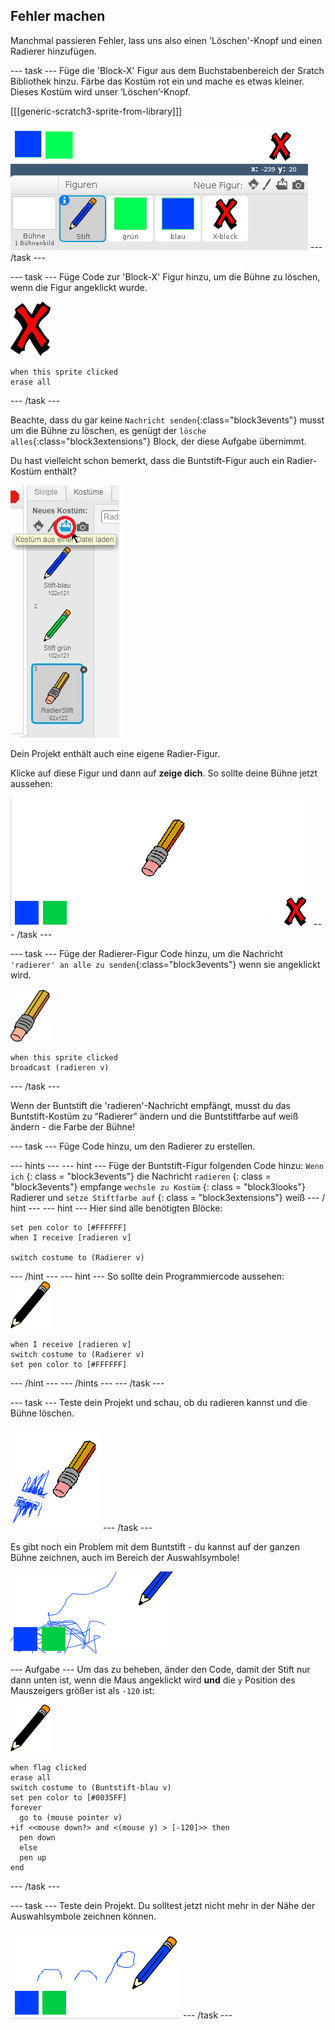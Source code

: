 ## Fehler machen

Manchmal passieren Fehler, lass uns also einen 'Löschen'-Knopf und einen Radierer hinzufügen.

\--- task \--- Füge die 'Block-X' Figur aus dem Buchstabenbereich der Sratch Bibliothek hinzu. Färbe das Kostüm rot ein und mache es etwas kleiner. Dieses Kostüm wird unser ‘Löschen’-Knopf.

[[[generic-scratch3-sprite-from-library]]]

![Screenshot](images/paint-x.png) \--- /task \---

\--- task \--- Füge Code zur 'Block-X' Figur hinzu, um die Bühne zu löschen, wenn die Figur angeklickt wurde.

![Kreuz](images/cross.png)

```blocks3
when this sprite clicked
erase all
```

\--- /task \---

Beachte, dass du gar keine `Nachricht senden`{:class="block3events"} musst um die Bühne zu löschen, es genügt der `lösche alles`{:class="block3extensions"} Block, der diese Aufgabe übernimmt.

Du hast vielleicht schon bemerkt, dass die Buntstift-Figur auch ein Radier-Kostüm enthält?

![Screenshot](images/paint-eraser-costume.png)

Dein Projekt enthält auch eine eigene Radier-Figur.

Klicke auf diese Figur und dann auf **zeige dich**. So sollte deine Bühne jetzt aussehen:

![Screenshot](images/paint-eraser-stage.png) \--- /task \---

\--- task \--- Füge der Radierer-Figur Code hinzu, um die Nachricht `'radierer' an alle zu senden`{:class="block3events"} wenn sie angeklickt wird.

![Radierer](images/eraser.png)

```blocks3
when this sprite clicked
broadcast (radieren v)
```

\--- /task \---

Wenn der Buntstift die 'radieren'-Nachricht empfängt, musst du das Buntstift-Kostüm zu “Radierer” ändern und die Buntstiftfarbe auf weiß ändern - die Farbe der Bühne!

\--- task \--- Füge Code hinzu, um den Radierer zu erstellen.

\--- hints \--- \--- hint \--- Füge der Buntstift-Figur folgenden Code hinzu: ` Wenn ich ` {: class = "block3events"} die Nachricht `radieren` {: class = "block3events"} empfange `wechsle zu Kostüm` {: class = "block3looks"} Radierer und `setze Stiftfarbe auf` {: class = "block3extensions"} weiß \--- / hint \--- \--- hint \--- Hier sind alle benötigten Blöcke:

```blocks3
set pen color to [#FFFFFF]
when I receive [radieren v]

switch costume to (Radierer v)
```

\--- /hint \--- \--- hint \--- So sollte dein Programmiercode aussehen: ![Buntstift](images/pencil.png)

```blocks3
when I receive [radieren v]
switch costume to (Radierer v)
set pen color to [#FFFFFF]
```

\--- /hint \--- \--- /hints \--- \--- /task \---

\--- task \--- Teste dein Projekt und schau, ob du radieren kannst und die Bühne löschen.

![screenshot](images/paint-erase-test.png) \--- /task \---

Es gibt noch ein Problem mit dem Buntstift - du kannst auf der ganzen Bühne zeichnen, auch im Bereich der Auswahlsymbole!

![Screenshot](images/paint-draw-problem.png)

\--- Aufgabe \--- Um das zu beheben, änder den Code, damit der Stift nur dann unten ist, wenn die Maus angeklickt wird **und** die `y` Position des Mauszeigers größer ist als `-120` ist:

![Buntstift](images/pencil.png)

```blocks3
when flag clicked
erase all
switch costume to (Buntstift-blau v)
set pen color to [#0035FF]
forever
  go to (mouse pointer v)
+if <<mouse down?> and <(mouse y) > [-120]>> then 
  pen down
  else
  pen up
end
```

\--- /task \---

\--- task \--- Teste dein Projekt. Du solltest jetzt nicht mehr in der Nähe der Auswahlsymbole zeichnen können.

![Screenshot](images/paint-fixed.png) \--- /task \---